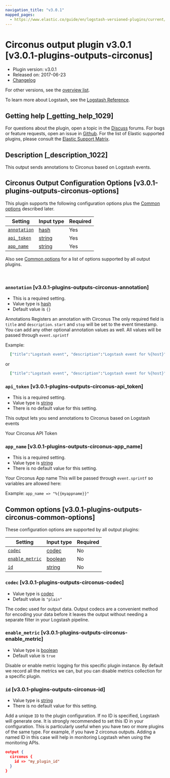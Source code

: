 ```yaml
---
navigation_title: "v3.0.1"
mapped_pages:
  - https://www.elastic.co/guide/en/logstash-versioned-plugins/current/v3.0.1-plugins-outputs-circonus.html
---
```


# Circonus output plugin v3.0.1 [v3.0.1-plugins-outputs-circonus]


* Plugin version: v3.0.1
* Released on: 2017-06-23
* [Changelog](https://github.com/logstash-plugins/logstash-output-circonus/blob/v3.0.1/CHANGELOG.md)

For other versions, see the [overview list](output-circonus-index.md).

To learn more about Logstash, see the [Logstash Reference](logstash://reference/index.md).

## Getting help [_getting_help_1029]

For questions about the plugin, open a topic in the [Discuss](http://discuss.elastic.co) forums. For bugs or feature requests, open an issue in [Github](https://github.com/logstash-plugins/logstash-output-circonus). For the list of Elastic supported plugins, please consult the [Elastic Support Matrix](https://www.elastic.co/support/matrix#matrix_logstash_plugins).


## Description [_description_1022]

This output sends annotations to Circonus based on Logstash events.


## Circonus Output Configuration Options [v3.0.1-plugins-outputs-circonus-options]

This plugin supports the following configuration options plus the [Common options](v3-0-1-plugins-outputs-circonus.md#v3.0.1-plugins-outputs-circonus-common-options) described later.

| Setting | Input type | Required |
| --- | --- | --- |
| [`annotation`](v3-0-1-plugins-outputs-circonus.md#v3.0.1-plugins-outputs-circonus-annotation) | [hash](logstash://reference/configuration-file-structure.md#hash) | Yes |
| [`api_token`](v3-0-1-plugins-outputs-circonus.md#v3.0.1-plugins-outputs-circonus-api_token) | [string](logstash://reference/configuration-file-structure.md#string) | Yes |
| [`app_name`](v3-0-1-plugins-outputs-circonus.md#v3.0.1-plugins-outputs-circonus-app_name) | [string](logstash://reference/configuration-file-structure.md#string) | Yes |

Also see [Common options](v3-0-1-plugins-outputs-circonus.md#v3.0.1-plugins-outputs-circonus-common-options) for a list of options supported by all output plugins.

 

### `annotation` [v3.0.1-plugins-outputs-circonus-annotation]

* This is a required setting.
* Value type is [hash](logstash://reference/configuration-file-structure.md#hash)
* Default value is `{}`

Annotations Registers an annotation with Circonus The only required field is `title` and `description`. `start` and `stop` will be set to the event timestamp. You can add any other optional annotation values as well. All values will be passed through `event.sprintf`

Example:

```ruby
  ["title":"Logstash event", "description":"Logstash event for %{host}"]
```

or

```ruby
  ["title":"Logstash event", "description":"Logstash event for %{host}", "parent_id", "1"]
```


### `api_token` [v3.0.1-plugins-outputs-circonus-api_token]

* This is a required setting.
* Value type is [string](logstash://reference/configuration-file-structure.md#string)
* There is no default value for this setting.

This output lets you send annotations to Circonus based on Logstash events

Your Circonus API Token


### `app_name` [v3.0.1-plugins-outputs-circonus-app_name]

* This is a required setting.
* Value type is [string](logstash://reference/configuration-file-structure.md#string)
* There is no default value for this setting.

Your Circonus App name This will be passed through `event.sprintf` so variables are allowed here:

Example: `app_name => "%{{myappname}}"`



## Common options [v3.0.1-plugins-outputs-circonus-common-options]

These configuration options are supported by all output plugins:

| Setting | Input type | Required |
| --- | --- | --- |
| [`codec`](v3-0-1-plugins-outputs-circonus.md#v3.0.1-plugins-outputs-circonus-codec) | [codec](logstash://reference/configuration-file-structure.md#codec) | No |
| [`enable_metric`](v3-0-1-plugins-outputs-circonus.md#v3.0.1-plugins-outputs-circonus-enable_metric) | [boolean](logstash://reference/configuration-file-structure.md#boolean) | No |
| [`id`](v3-0-1-plugins-outputs-circonus.md#v3.0.1-plugins-outputs-circonus-id) | [string](logstash://reference/configuration-file-structure.md#string) | No |

### `codec` [v3.0.1-plugins-outputs-circonus-codec]

* Value type is [codec](logstash://reference/configuration-file-structure.md#codec)
* Default value is `"plain"`

The codec used for output data. Output codecs are a convenient method for encoding your data before it leaves the output without needing a separate filter in your Logstash pipeline.


### `enable_metric` [v3.0.1-plugins-outputs-circonus-enable_metric]

* Value type is [boolean](logstash://reference/configuration-file-structure.md#boolean)
* Default value is `true`

Disable or enable metric logging for this specific plugin instance. By default we record all the metrics we can, but you can disable metrics collection for a specific plugin.


### `id` [v3.0.1-plugins-outputs-circonus-id]

* Value type is [string](logstash://reference/configuration-file-structure.md#string)
* There is no default value for this setting.

Add a unique `ID` to the plugin configuration. If no ID is specified, Logstash will generate one. It is strongly recommended to set this ID in your configuration. This is particularly useful when you have two or more plugins of the same type. For example, if you have 2 circonus outputs. Adding a named ID in this case will help in monitoring Logstash when using the monitoring APIs.

```json
output {
  circonus {
    id => "my_plugin_id"
  }
}
```



